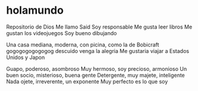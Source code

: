 # holamundo
Repositorio de Dios
Me llamo Said
Soy responsable
Me gusta leer libros
Me gustan los videojuegos
Soy bueno dibujando

Una casa mediana, moderna, con picina, como la de Bobicraft gogogogogogogog descuido venga la alegria
Me gustaria viajar a Estados Unidos y Japon

Guapo, poderoso, asombroso
Muy hermoso, soy precioso, armonioso
Un buen socio, misterioso, buena gente
Detergente, muy majete, inteligente
Nada ojete, irreverente, un exponente
Muy perfecto es lo que soy
